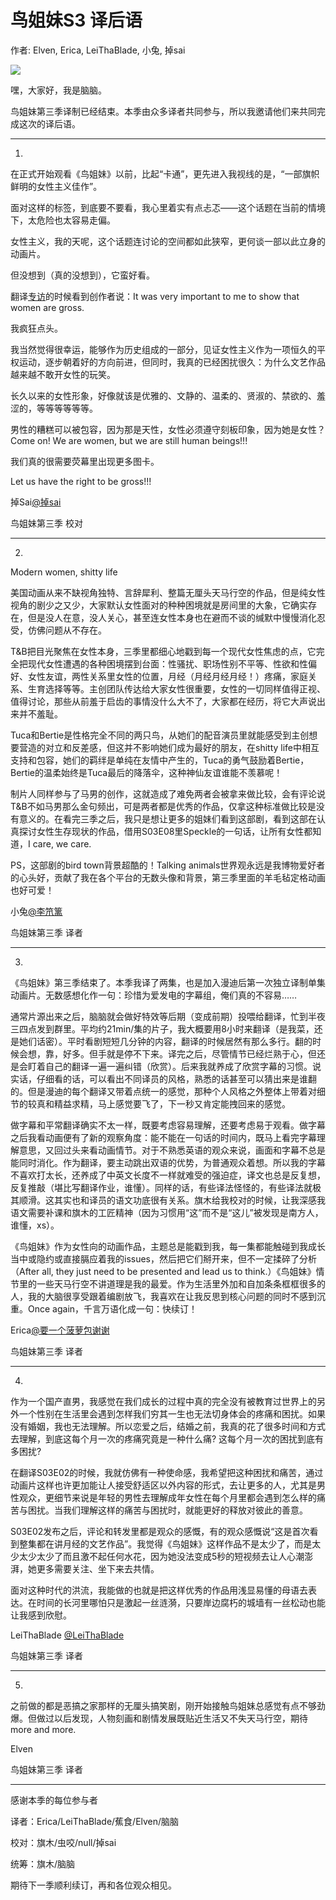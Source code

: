 # 鸟姐妹S3 译后语

作者: Elven, Erica, LeiThaBlade, 小兔, 掉sai

![](/image/鸟姐妹S3%20译后语.webp)

嘿，大家好，我是脑脑。

鸟姐妹第三季译制已经结束。本季由众多译者共同参与，所以我邀请他们来共同完成这次的译后语。

---

1.

在正式开始观看《鸟姐妹》以前，比起“卡通”，更先进入我视线的是，“一部旗帜鲜明的女性主义佳作”。

面对这样的标签，到底要不要看，我心里着实有点忐忑——这个话题在当前的情境下，太危险也太容易走偏。

女性主义，我的天呢，这个话题连讨论的空间都如此狭窄，更何谈一部以此立身的动画片。

但没想到（真的没想到），它蛮好看。

翻译[专访](https://weibo.com/2355632031/M4dRRuKVj)的时候看到创作者说：It was very important to me to show that women are gross.

我疯狂点头。

我当然觉得很幸运，能够作为历史组成的一部分，见证女性主义作为一项恒久的平权运动，逐步朝着好的方向前进，但同时，我真的已经困扰很久：为什么文艺作品越来越不敢开女性的玩笑。

长久以来的女性形象，好像就该是优雅的、文静的、温柔的、贤淑的、禁欲的、羞涩的，等等等等等等。

男性的糟糕可以被包容，因为那是天性，女性必须遵守刻板印象，因为她是女性？Come on! We are women, but we are still human beings!!!

我们真的很需要荧幕里出现更多图卡。

Let us have the right to be gross!!!

掉Sai[@掉sai](https://weibo.com/n/%E6%8E%89sai)

鸟姐妹第三季 校对

---

2.

Modern women, shitty life

美国动画从来不缺视角独特、言辞犀利、整篇无厘头天马行空的作品，但是纯女性视角的剧少之又少，大家默认女性面对的种种困境就是房间里的大象，它确实存在，但是没人在意，没人关心，甚至连女性本身也在避而不谈的缄默中慢慢消化忍受，仿佛问题从不存在。

T&B把目光聚焦在女性本身，三季里都细心地戳到每一个现代女性焦虑的点，它完全把现代女性遭遇的各种困境摆到台面：性骚扰、职场性别不平等、性欲和性偏好、女性友谊，两性关系里女性的位置，月经（月经月经月经！）疼痛，家庭关系、生育选择等等。主创团队传达给大家女性很重要，女性的一切同样值得正视、值得讨论，那些从前羞于启齿的事情没什么大不了，大家都在经历，将它大声说出来并不羞耻。

Tuca和Bertie是性格完全不同的两只鸟，从她们的配音演员里就能感受到主创想要营造的对立和反差感，但这并不影响她们成为最好的朋友，在shitty life中相互支持和包容，她们的羁绊是单纯在友情中产生的，Tuca的勇气鼓励着Bertie，Bertie的温柔始终是Tuca最后的降落伞，这种神仙友谊谁能不羡慕呢！

制片人同样参与了马男的创作，这就造成了难免两者会被拿来做比较，会有评论说T&B不如马男那么金句频出，可是两者都是优秀的作品，仅拿这种标准做比较是没有意义的。在看完三季之后，我只是想让更多的姐妹们看到这部剧，看到这部在认真探讨女性生存现状的作品，借用S03E08里Speckle的一句话，让所有女性都知道，I care, we care.

PS，这部剧的bird town背景超酷的！Talking animals世界观永远是我博物爱好者的心头好，贡献了我在各个平台的无数头像和背景，第三季里面的羊毛毡定格动画也好可爱！

小兔[@李笊篱](https://weibo.com/n/%E6%9D%8E%E7%AC%8A%E7%AF%B1)

鸟姐妹第三季 译者

---

3.

《鸟姐妹》第三季结束了。本季我译了两集，也是加入漫迪后第一次独立译制单集动画片。无数感想化作一句：珍惜为爱发电的字幕组，俺们真的不容易……

通常片源出来之后，脑脑就会做好特效等后期（变成前期）投喂给翻译，忙到半夜三四点发到群里。平均约21min/集的片子，我大概要用8小时来翻译（是我菜，还是她们话密）。平时看剧短短几分钟的内容，翻译的时候居然有那么多行。翻的时候会想，靠，好多。但手就是停不下来。译完之后，尽管情节已经烂熟于心，但还是会盯着自己的翻译一遍一遍纠错（欣赏）。后来我就养成了欣赏字幕的习惯。说实话，仔细看的话，可以看出不同译员的风格，熟悉的话甚至可以猜出来是谁翻的。但是漫迪的每个翻译又带着点统一的感觉，那种个人风格之外整体上带着对细节的较真和精益求精，马上感觉要飞了，下一秒又肯定能拽回来的感觉。

做字幕和平常翻译确实不太一样，既要考虑容易理解，还要考虑易于观看。做字幕之后我看动画便有了新的观察角度：能不能在一句话的时间内，既马上看完字幕理解意思，又回过头来看动画情节。对于不熟悉英语的观众来说，画面和字幕不总是能同时消化。作为翻译，要主动跳出双语的优势，为普通观众着想。所以我的字幕不喜欢打太长，还养成了中英文长度不一样就难受的强迫症，译文也总是反复想，反复推敲（堪比写翻译作业，谁懂）。同样的话，有些译法怪怪的，有些译法就极其顺滑。这其实也和译员的语文功底很有关系。旗木给我校对的时候，让我深感我语文需要补课和旗木的工匠精神（因为习惯用“这”而不是“这儿”被发现是南方人，谁懂，xs）。

《鸟姐妹》作为女性向的动画作品，主题总是能戳到我，每一集都能触碰到我成长当中或隐约或直接膈应着我的issues，然后把它们掰开来，但不一定揉碎了分析（After all, they just need to be presented and lead us to think.）《鸟姐妹》情节里的一些天马行空不讲道理是我的最爱。作为生活里外加和自加条条框框很多的人，我的大脑很享受跟着编剧放飞，我喜欢在让我反思到核心问题的同时不感到沉重。Once again，千言万语化成一句：快续订！

Erica[@要一个菠萝包谢谢](https://weibo.com/n/%E8%A6%81%E4%B8%80%E4%B8%AA%E8%8F%A0%E8%90%9D%E5%8C%85%E8%B0%A2%E8%B0%A2)

鸟姐妹第三季 译者

---

4.

作为一个国产直男，我感觉在我们成长的过程中真的完全没有被教育过世界上的另外一个性别在生活里会遇到怎样我们穷其一生也无法切身体会的疼痛和困扰。如果没有婚姻，我也无法理解。所以恋爱之后，结婚之前，我真的花了很多时间和方式去理解，到底这每个月一次的疼痛究竟是一种什么痛? 这每个月一次的困扰到底有多困扰?

在翻译S03E02的时候，我就仿佛有一种使命感，我希望把这种困扰和痛苦，通过动画片这样也许更加能让人接受舒适区以外内容的形式，去让更多的人，尤其是男性观众，更细节来说是年轻的男性去理解成年女性在每个月里都会遇到怎么样的痛苦与困扰。当我们理解这样的痛苦与困扰时，就能更好的释放对彼此的善意。

S03E02发布之后，评论和转发里都是观众的感慨，有的观众感慨说“这是首次看到整集都在讲月经的文艺作品”。我觉得《鸟姐妹》这样作品不是太少了，而是太少太少太少了而且激不起任何水花，因为她没法变成5秒的短视频去让人心潮澎湃，她更多需要关注、坐下来去共情。

面对这种时代的洪流，我能做的也就是把这样优秀的作品用浅显易懂的母语去表达。在时间的长河里哪怕只是激起一丝涟漪，只要岸边腐朽的城墙有一丝松动也能让我感到欣慰。

LeiThaBlade [@LeiThaBlade](https://weibo.com/n/LeiThaBlade)

鸟姐妹第三季 译者

---

5.

之前做的都是恶搞之家那样的无厘头搞笑剧，刚开始接触鸟姐妹总感觉有点不够劲爆。但做过以后发现，人物刻画和剧情发展既贴近生活又不失天马行空，期待more and more.

Elven

鸟姐妹第三季 译者

---

感谢本季的每位参与者

译者：Erica/LeiThaBlade/蕉食/Elven/脑脑

校对：旗木/虫咬/null/掉sai

统筹：旗木/脑脑

期待下一季顺利续订，再和各位观众相见。